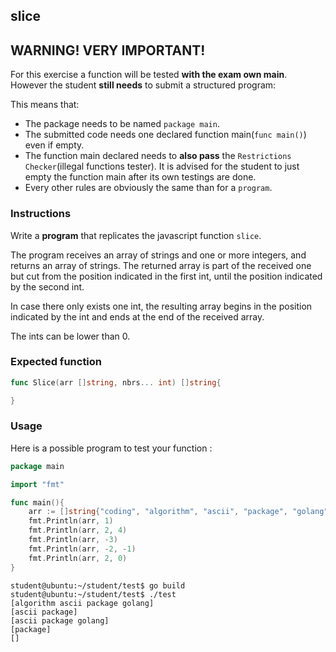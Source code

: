 ## slice

## **WARNING! VERY IMPORTANT!**

For this exercise a function will be tested **with the exam own main**. However the student **still needs** to submit a structured program:

This means that:

- The package needs to be named `package main`.
- The submitted code needs one declared function main(```func main()```) even if empty.
- The function main declared needs to **also pass** the `Restrictions Checker`(illegal functions tester). It is advised for the student to just empty the function main after its own testings are done.
- Every other rules are obviously the same than for a `program`.

### Instructions

Write a **program** that replicates the javascript function `slice`.

The program receives an array of strings and one or more integers, and returns an array of strings. The returned array is part of the received one but cut from the position indicated in the first int, until the position indicated by the second int. 

In case there only exists one int, the resulting array begins in the position indicated by the int and ends at the end of the received array.  

The ints can be lower than 0.

### Expected function

```go
func Slice(arr []string, nbrs... int) []string{

}
```


### Usage 

Here is a possible program to test your function :

```go
package main

import "fmt"

func main(){
    arr := []string{"coding", "algorithm", "ascii", "package", "golang"}
    fmt.Println(arr, 1)
    fmt.Println(arr, 2, 4)
    fmt.Println(arr, -3)
    fmt.Println(arr, -2, -1)
    fmt.Println(arr, 2, 0)
}
```

```console
student@ubuntu:~/student/test$ go build
student@ubuntu:~/student/test$ ./test
[algorithm ascii package golang]
[ascii package]
[ascii package golang]
[package]
[]
```
